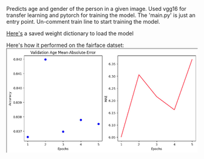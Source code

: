 Predicts age and gender of the person in a given image. Used vgg16 for transfer learning and pytorch for training the model. The 'main.py' is just an entry point. Un-comment train line to start training the model.

<a href="https://drive.google.com/file/d/1qBvXXA3K5icFInU0MCAvpZwBTR8S8bSP/view?usp=drive_link">Here's</a> a saved weight dictionary to load the model

Here's how it performed on the fairface datset:
![Model Accuracy Plot](https://github.com/arshad7658/Age_Gender_Estimation/blob/main/aaa.jpg)
